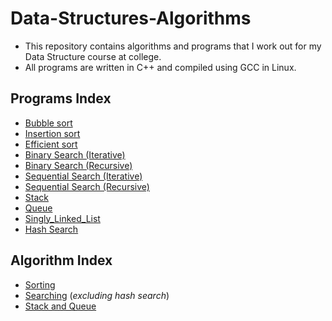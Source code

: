 # Data-Structures-Algorithms

- This repository contains algorithms and programs that I work out for my Data Structure course at college.
- All programs are written in C++ and compiled using GCC in Linux.

## Programs Index

- [Bubble sort](Bubble_sort,Insertion_sort/bubblesort.cpp)
- [Insertion sort](Bubble_sort,Insertion_sort/bubblesort.cpp)
- [Efficient sort](Bubble_sort,Insertion_sort/bubblesort.cpp)
- [Binary Search (Iterative)](Binary_Search,Sequential_Search/Searching.cpp)
- [Binary Search (Recursive)](Binary_Search,Sequential_Search/SearchingRecursive.cpp)
- [Sequential Search (Iterative)](Binary_Search,Sequential_Search/Searching.cpp)
- [Sequential Search (Recursive)](Binary_Search,Sequential_Search/SearchingRecursive.cpp)
- [Stack](Stack&Queue/Stack.cpp)
- [Queue](Stack&Queue/Queue.cpp)
- [Singly_Linked_List](Singly_Linked_List/SLL.cpp)
- [Hash Search](HashSearch/HashSearch.cpp)

## Algorithm Index

- [Sorting](Bubble_sort,Insertion_sort/Algorithm.md)
- [Searching](Binary_Search,Sequential_Search/Algorithm.md) (*excluding hash search*)
- [Stack and Queue](Stack&Queue/Algorithm.md)
